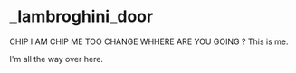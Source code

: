 # _lambroghini_door

CHIP
I AM CHIP
ME TOO
CHANGE
WHHERE ARE YOU GOING ?
This is me.



I'm all the way over here.
